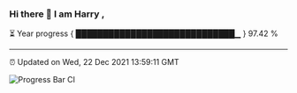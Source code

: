 ### Hi there 👋 I am Harry , 

⏳ Year progress { █████████████████████████████▁ } 97.42 %

---

⏰ Updated on Wed, 22 Dec 2021 13:59:11 GMT

![Progress Bar CI](https://github.com/duykhang68/duykhang68/workflows/Progress%20Bar%20CI/badge.svg)
